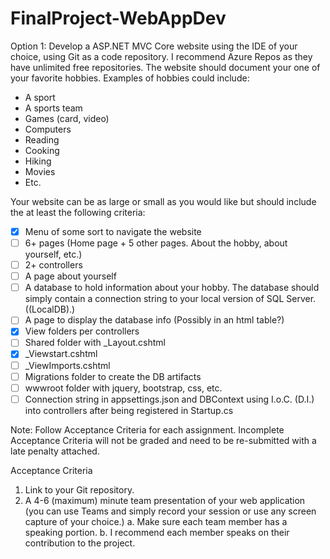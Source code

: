 # FinalProject-WebAppDev
 
 Option 1: 
Develop a ASP.NET MVC Core website using the IDE of your choice, using Git as a code
repository. I recommend Azure Repos as they have unlimited free repositories.
The website should document your one of your favorite hobbies. Examples of hobbies could
include:
- A sport
- A sports team
- Games (card, video)
- Computers
- Reading
- Cooking
- Hiking
- Movies
- Etc.
 
Your website can be as large or small as you would like but should include the at
least the following criteria:
- [X] Menu of some sort to navigate the website
- [ ] 6+ pages (Home page + 5 other pages. About the hobby, about yourself, etc.)
- [ ] 2+ controllers
- [ ] A page about yourself
- [ ] A database to hold information about your hobby. The database should simply
contain a connection string to your local version of SQL Server. ((LocalDB)\.)
- [ ] A page to display the database info (Possibly in an html table?)
- [X] View folders per controllers
- [ ] Shared folder with _Layout.cshtml
- [X] _Viewstart.cshtml
- [ ] _ViewImports.cshtml
- [ ] Migrations folder to create the DB artifacts
- [ ] wwwroot folder with jquery, bootstrap, css, etc.
- [ ] Connection string in appsettings.json and DBContext using I.o.C. (D.I.) into
controllers after being registered in Startup.cs

Note: Follow Acceptance Criteria for each assignment. Incomplete Acceptance Criteria will
not be graded and need to be re-submitted with a late penalty attached.

Acceptance Criteria

1. Link to your Git repository.
2. A 4-6 (maximum) minute team presentation of your web application (you can use Teams and
simply record your session or use any screen capture of your choice.)
a. Make sure each team member has a speaking portion.
b. I recommend each member speaks on their contribution to the project.
